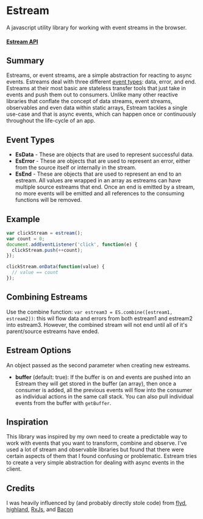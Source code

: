 # Estream

A javascript utility library for working with event streams in the browser.

#### [Estream API](./api/estream.md)

## Summary
Estreams, or event streams, are a simple abstraction for reacting to async events. Estreams deal with three different [event types](#event-types): data, error, and end. Estreams at their most basic are stateless transfer tools that just take in events and push them out to consumers. Unlike many other reactive libraries that conflate the concept of data streams, event streams, observables and even data within static arrays, Estream tackles a single use-case and that is async events, which can happen once or continuously throughout the life-cycle of an app.

## Event Types

* **EsData** - These are objects that are used to represent successful data.
* **EsError** - These are objects that are used to represent an error, either from the source itself or internally in the stream.
* **EsEnd** - These are objects that are used to represent an end to an estream. All values are wrapped in an array as estreams can have multiple source estreams that end. Once an end is emitted by a stream, no more events will be emitted and all references to the consuming functions will be removed.

## Example
```javascript
var clickStream = estream();
var count = 0;
document.addEventListener('click', function(e) {
  clickStream.push(++count);
});

clickStream.onData(function(value) {
  // value == count
});
```

## Combining Estreams

Use the combine function: `var estream3 = ES.combine([estream1, estream2])`: this wil flow data and errors from both estream1 and estream2 into estream3. However, the combined stream will not end until all of it's parent/source estreams have ended.

## Estream Options
An object passed as the second parameter when creating new estreams.

* **buffer** (default: true): If the buffer is on and events are pushed into an Estream they will get stored in the buffer (an array), then once a consumer is added, all the previous events will flow into the consumer as individual actions in the same call stack. You can also pull individual events from the buffer with `getBuffer`.

## Inspiration

This library was inspired by my own need to create a predictable way to work with events that you want to transform, combine and observe. I've used a lot of stream and observable libraries but found that there were certain aspects of them that I found confusing or problematic. Estream tries to create a very simple abstraction for dealing with async events in the client.

## Credits

I was heavily influenced by (and probably directly stole code) from [flyd](https://github.com/paldepind/flyd), [highland](http://highlandjs.org), [RxJs](https://github.com/Reactive-Extensions/RxJS), and [Bacon](https://baconjs.github.io/)
